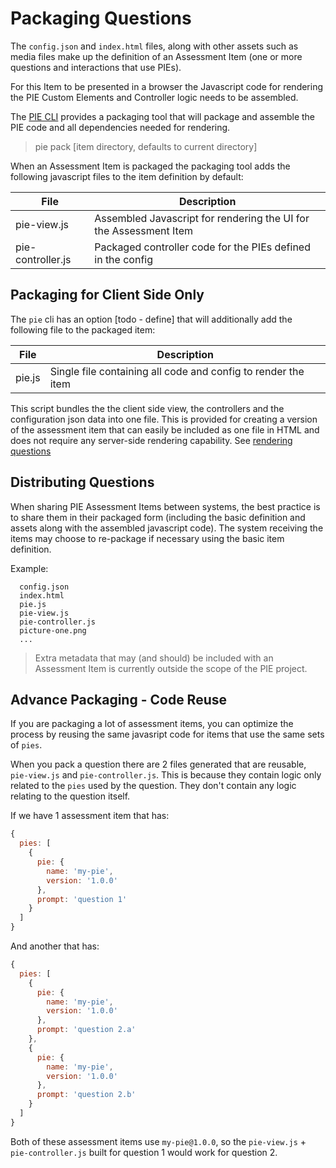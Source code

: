 # Packaging Questions


The `config.json` and `index.html` files, along with other assets such as media files make up the definition of an Assessment Item (one or more questions and interactions that use PIEs).

For this Item to be presented in a browser the Javascript code for rendering the PIE Custom Elements and Controller logic needs to be assembled.

The [PIE CLI](https://github.com/PieLabs/pie-cli) provides a packaging tool that will package and assemble the PIE code and all dependencies needed for rendering. 

> pie pack [item directory, defaults to current directory]

When an Assessment Item is packaged the packaging tool adds the following javascript files to the item definition by default: 

| File              | Description                                                        |
|-------------------|--------------------------------------------------------------------|
| pie-view.js       | Assembled Javascript for rendering the UI for the Assessment Item  |
| pie-controller.js | Packaged controller code for the PIEs defined in the config        |



## Packaging for Client Side Only

The `pie` cli has an option [todo - define] that will additionally add the following file to the packaged item:

| File              | Description                                                        |
|-------------------|--------------------------------------------------------------------|
| pie.js            | Single file containing all code and config to render the item      |


This script bundles the the client side view, the controllers and the configuration json data into one file. This is provided for creating a version of the assessment item that can easily be included as one file in HTML and does not require any server-side rendering capability. See [rendering questions](rendering-questions.md)


## Distributing Questions

When sharing PIE Assessment Items between systems, the best practice is to share them in their packaged form (including the basic definition and assets along with the assembled javascript code). The system receiving the items may choose to re-package if necessary using the basic item definition.


Example:
```
  config.json
  index.html
  pie.js
  pie-view.js
  pie-controller.js
  picture-one.png
  ...
```


> Extra metadata that may (and should) be included with an Assessment Item is currently outside the scope of the PIE project.



## Advance Packaging - Code Reuse


If you are packaging a lot of assessment items, you can optimize the process by reusing the same javasript code for items that use the same sets of `pies`.

When you pack a question there are 2 files generated that are reusable, `pie-view.js` and `pie-controller.js`. This is because they contain logic only related to the `pies` used by the question. They don't contain any logic relating to the question itself. 

If we have 1 assessment item that has: 

```javascript
{ 
  pies: [
    { 
      pie: { 
        name: 'my-pie', 
        version: '1.0.0'
      }, 
      prompt: 'question 1'
    }
  ]
}
```

And another that has:

```javascript
{ 
  pies: [
    { 
      pie: { 
        name: 'my-pie', 
        version: '1.0.0'
      }, 
      prompt: 'question 2.a'
    },
    { 
      pie: { 
        name: 'my-pie', 
        version: '1.0.0'
      }, 
      prompt: 'question 2.b'
    }
  ]
}
```

Both of these assessment items use `my-pie@1.0.0`, so the `pie-view.js` + `pie-controller.js` built for question 1 would work for question 2. 




